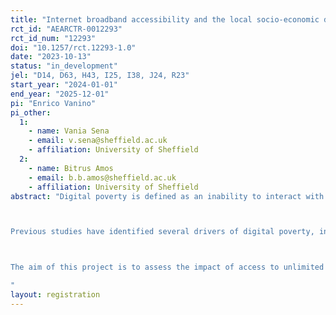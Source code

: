 ```yaml
---
title: "Internet broadband accessibility and the local socio-economic development of deprived communities"
rct_id: "AEARCTR-0012293"
rct_id_num: "12293"
doi: "10.1257/rct.12293-1.0"
date: "2023-10-13"
status: "in_development"
jel: "D14, D63, H43, I25, I38, J24, R23"
start_year: "2024-01-01"
end_year: "2025-12-01"
pi: "Enrico Vanino"
pi_other:
  1:
    - name: Vania Sena
    - email: v.sena@sheffield.ac.uk
    - affiliation: University of Sheffield
  2:
    - name: Bitrus Amos
    - email: b.b.amos@sheffield.ac.uk
    - affiliation: University of Sheffield
abstract: "Digital poverty is defined as an inability to interact with the online world fully, when, where, and how an individual needs to (DPA, 2022). Digital poverty exacerbates and is exacerbated by other socioeconomic, educational, racial, linguistic, gender, and health inequalities, becoming both the product and the cause of other forms of socio-economic disadvantage (Hernandez and Roberts, 2018; DPA, 2022). It describes not just differences in access, labelled as “first-level” or “basic digital divide”, but autonomy of use, skill, social support and the purposes for which the technology is employed, labelled as the “second-level digital divide” (Rinaldo et al., 2014). Tackling digital poverty would require intentional and continuous policy interventions addressing 5 different elements: 1) affordable, robust broadband internet service; 2) internet enabled devices that meet the needs of the user; 3) access to digital literacy training; 4) quality technical support; and 5) applications and online content designed to enable and encourage self-sufficiency, participation and collaboration (National Digital Inclusion Alliance, 2020). 

Previous studies have identified several drivers of digital poverty, including demography (age, sex, ethnicity), socioeconomic status (education and income), location, infrastructure, internet access cost and quality. In particular, internet access costs are an important consideration especially for low-income households living in deprived communities, as the costs of acquiring an efficient and effective broadband and device may be unaffordable for most low-income households, further deepening the digital divide among deprived communities (Kearns and Whitley, 2019). However, tackling digital poverty is not relevant just to get people using more technology per se, but rather to empower the use of technology to impact on and transform people's lives (Rinaldo et al., 2014). Several studies have applied different methodologies to diverse contexts to try to evaluate the impact that digital poverty, and its reduction, might have on several outcomes, mostly focusing on students’ educational performance, households’ economic outcomes, and individuals’ wellbeing. However, previous evidence has not provided a comprehensive analysis of the impact of digital poverty on different socio-economic outcomes, in particular regarding the relationship with the hurdle of high internet access costs deepening the digital divide, which is especially relevant for low-income households living in deprived communities.

The aim of this project is to assess the impact of access to unlimited high-speed broadband connection for households on several socio-economic indicators, such as education achievements, labour market participation, and community engagement, among disadvantaged households. This is a collaborative project involving a number of private and public organisations, including Sheffield City Council, VAS (Voluntary Action Sheffield), the Lottery-funded youth and community service provider SY-NC, the David and Jane Richards Family Foundation (a Sheffield-based charity), the local internet service provider Pinemedia, the University of Sheffield and the Digital Poverty Alliance. The project wants to provide high-speed and unlimited fibre broadband to the households located in one of the most deprived social housing estates in the local authority district of Sheffield, in order to alleviate digital poverty, and assess the impact of better and more affordable internet broadband accessibility on education, labour market participation, and community engagement. Researchers at the University - in collaboration with the Digital Poverty Alliance research team and a group of community researchers - will be in charge of carrying out an in-depth and rigorous evaluation of the effects of this intervention on the local community. The project will run for two years, and the pilot will be used to analyse the effectiveness of this type of intervention before rolling it out to other towns and cities across the country.
"
layout: registration
---
```


